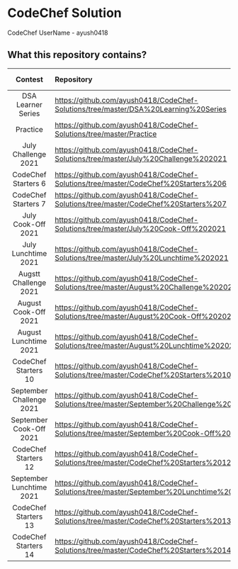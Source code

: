 # CodeChef Solution

CodeChef UserName - ayush0418

## What this repository contains?

Contest  |  Repository  |  Contest Code
:-------:  |  :----------  |  :------------:
DSA Learner Series | https://github.com/ayush0418/CodeChef-Solutions/tree/master/DSA%20Learning%20Series | LEARNDSA
Practice  | https://github.com/ayush0418/CodeChef-Solutions/tree/master/Practice | PRACTICE
July Challenge 2021 | https://github.com/ayush0418/CodeChef-Solutions/tree/master/July%20Challenge%202021 | JULY21C
CodeChef Starters 6 | https://github.com/ayush0418/CodeChef-Solutions/tree/master/CodeChef%20Starters%206 | START6C
CodeChef Starters 7 | https://github.com/ayush0418/CodeChef-Solutions/tree/master/CodeChef%20Starters%207 | START7C
July Cook-Off 2021  | https://github.com/ayush0418/CodeChef-Solutions/tree/master/July%20Cook-Off%202021  | COOK131C
July Lunchtime 2021 | https://github.com/ayush0418/CodeChef-Solutions/tree/master/July%20Lunchtime%202021 | LTIME98C
Augstt Challenge 2021 | https://github.com/ayush0418/CodeChef-Solutions/tree/master/August%20Challenge%202021 | AUG21C
August Cook-Off 2021 | https://github.com/ayush0418/CodeChef-Solutions/tree/master/August%20Cook-Off%202021 | COOK132C
August Lunchtime 2021| https://github.com/ayush0418/CodeChef-Solutions/tree/master/August%20Lunchtime%202021 | LTIME99C
CodeChef Starters 10 | https://github.com/ayush0418/CodeChef-Solutions/tree/master/CodeChef%20Starters%2010 | START10C
September Challenge 2021 | https://github.com/ayush0418/CodeChef-Solutions/tree/master/September%20Challenge%202021 | SEPT21C
September Cook-Off 2021 | https://github.com/ayush0418/CodeChef-Solutions/tree/master/September%20Cook-Off%202021 | COOK133C
CodeChef Starters 12 | https://github.com/ayush0418/CodeChef-Solutions/tree/master/CodeChef%20Starters%2012 | START12C
September Lunchtime 2021 | https://github.com/ayush0418/CodeChef-Solutions/tree/master/September%20Lunchtime%202021 | LTIME100C
CodeChef Starters 13 | https://github.com/ayush0418/CodeChef-Solutions/tree/master/CodeChef%20Starters%2013 | START13C
CodeChef Starters 14 | https://github.com/ayush0418/CodeChef-Solutions/tree/master/CodeChef%20Starters%2014 | START14C
